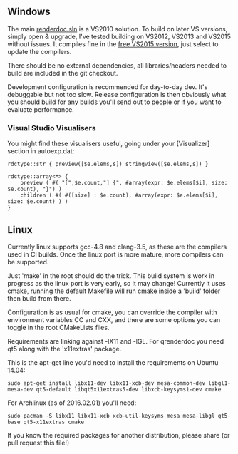 Windows
--------------

The main [renderdoc.sln](renderdoc.sln) is a VS2010 solution. To build on later VS versions, simply open & upgrade, I've tested building on VS2012, VS2013 and VS2015 without issues. It compiles fine in the [free VS2015 version](https://www.visualstudio.com/en-us/downloads/download-visual-studio-vs.aspx), just select to update the compilers.

There should be no external dependencies, all libraries/headers needed to build are included in the git checkout.

Development configuration is recommended for day-to-day dev. It's debuggable but not too slow. Release configuration is then obviously what you should build for any builds you'll send out to people or if you want to evaluate performance.

### Visual Studio Visualisers ###

You might find these visualisers useful, going under your [Visualizer] section in autoexp.dat:

    rdctype::str { preview([$e.elems,s]) stringview([$e.elems,s]) }

    rdctype::array<*> {
        preview ( #( "[",$e.count,"] {", #array(expr: $e.elems[$i], size: $e.count), "}") )
        children ( #( #([size] : $e.count), #array(expr: $e.elems[$i], size: $e.count) ) )
    }

Linux
--------------

Currently linux supports gcc-4.8 and clang-3.5, as these are the compilers used in CI builds. Once the linux port is more mature, more compilers can be supported.

Just 'make' in the root should do the trick. This build system is work in progress as the linux port is very early, so it may change! Currently it uses cmake, running the default Makefile will run cmake inside a 'build' folder then build from there.

Configuration is as usual for cmake, you can override the compiler with environment variables CC and CXX, and there are some options you can toggle in the root CMakeLists files.

Requirements are linking against -lX11 and -lGL. For qrenderdoc you need qt5 along with the 'x11extras' package.

This is the apt-get line you'd need to install the requirements on Ubuntu 14.04:

```
sudo apt-get install libx11-dev libx11-xcb-dev mesa-common-dev libgl1-mesa-dev qt5-default libqt5x11extras5-dev libxcb-keysyms1-dev cmake
```

For Archlinux (as of 2016.02.01) you'll need:

```
sudo pacman -S libx11 libx11-xcb xcb-util-keysyms mesa mesa-libgl qt5-base qt5-x11extras cmake
```

If you know the required packages for another distribution, please share (or pull request this file!)

